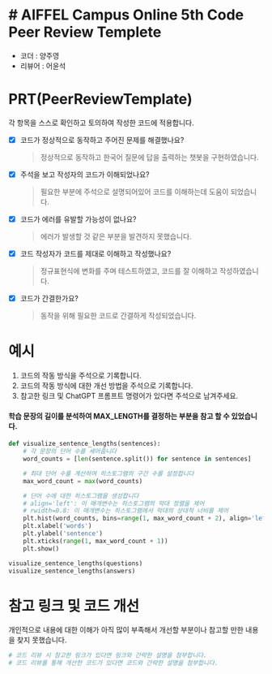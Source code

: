 # # AIFFEL Campus Online 5th Code Peer Review Templete
- 코더 : 양주영
- 리뷰어 : 어윤석

# PRT(PeerReviewTemplate) 
각 항목을 스스로 확인하고 토의하여 작성한 코드에 적용합니다.

- [X] 코드가 정상적으로 동작하고 주어진 문제를 해결했나요?
  > 정상적으로 동작하고 한국어 질문에 답을 출력하는 챗봇을 구현하였습니다.
- [X] 주석을 보고 작성자의 코드가 이해되었나요?
  > 필요한 부분에 주석으로 설명되어있어 코드를 이해하는데 도움이 되었습니다.
- [X] 코드가 에러를 유발할 가능성이 없나요?
  > 에러가 발생할 것 같은 부분을 발견하지 못했습니다.
- [X] 코드 작성자가 코드를 제대로 이해하고 작성했나요?
  > 정규표현식에 변화를 주며 테스트하였고, 코드를 잘 이해하고 작성하였습니다.
- [X] 코드가 간결한가요?
  > 동작을 위해 필요한 코드로 간결하게 작성되었습니다.

# 예시
1. 코드의 작동 방식을 주석으로 기록합니다.
2. 코드의 작동 방식에 대한 개선 방법을 주석으로 기록합니다.
3. 참고한 링크 및 ChatGPT 프롬프트 명령어가 있다면 주석으로 남겨주세요.
#### 학습 문장의 길이를 분석하여 MAX_LENGTH를 결정하는 부분을 참고 할 수 있었습니다.
```python
def visualize_sentence_lengths(sentences):
    # 각 문장의 단어 수를 세어줍니다
    word_counts = [len(sentence.split()) for sentence in sentences]

    # 최대 단어 수를 계산하여 히스토그램의 구간 수를 설정합니다
    max_word_count = max(word_counts)

    # 단어 수에 대한 히스토그램을 생성합니다
    # align='left': 이 매개변수는 히스토그램의 막대 정렬을 제어
    # rwidth=0.8: 이 매개변수는 히스토그램에서 막대의 상대적 너비를 제어
    plt.hist(word_counts, bins=range(1, max_word_count + 2), align='left', rwidth=0.8)
    plt.xlabel('words')
    plt.ylabel('sentence')
    plt.xticks(range(1, max_word_count + 1))
    plt.show()

visualize_sentence_lengths(questions)
visualize_sentence_lengths(answers)
```

# 참고 링크 및 코드 개선
개인적으로 내용에 대한 이해가 아직 많이 부족해서 개선할 부분이나 참고할 만한 내용을 찾지 못했습니다.
```python
# 코드 리뷰 시 참고한 링크가 있다면 링크와 간략한 설명을 첨부합니다.
# 코드 리뷰를 통해 개선한 코드가 있다면 코드와 간략한 설명을 첨부합니다.
```
